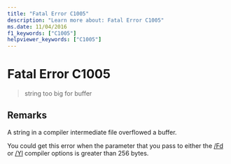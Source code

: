 ```yaml
---
title: "Fatal Error C1005"
description: "Learn more about: Fatal Error C1005"
ms.date: 11/04/2016
f1_keywords: ["C1005"]
helpviewer_keywords: ["C1005"]
---
```

# Fatal Error C1005

> string too big for buffer

## Remarks

A string in a compiler intermediate file overflowed a buffer.

You could get this error when the parameter that you pass to either the [/Fd](../../build/reference/fd-program-database-file-name.md) or [/Yl](../../build/reference/yl-inject-pch-reference-for-debug-library.md) compiler options is greater than 256 bytes.

